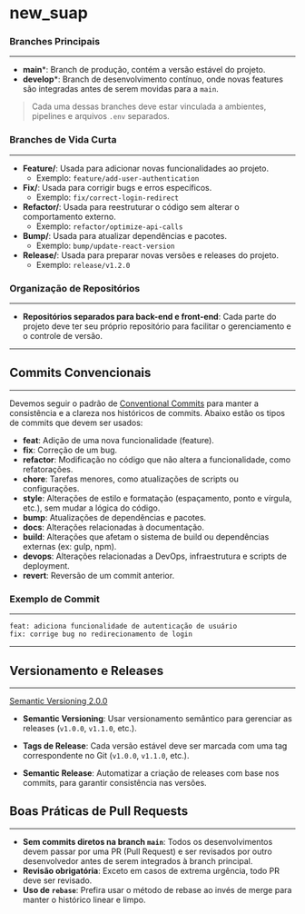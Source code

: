# new_suap
### Branches Principais
_____

- **main***: Branch de produção, contém a versão estável do projeto.
- **develop***: Branch de desenvolvimento contínuo, onde novas features são integradas antes de serem movidas para a `main`.

> Cada uma dessas branches deve estar vinculada a ambientes, pipelines e arquivos `.env` separados.

### Branches de Vida Curta
_____

- **Feature/**: Usada para adicionar novas funcionalidades ao projeto.
  - Exemplo: `feature/add-user-authentication`
- **Fix/**: Usada para corrigir bugs e erros específicos.
  - Exemplo: `fix/correct-login-redirect`
- **Refactor/**: Usada para reestruturar o código sem alterar o comportamento externo.
  - Exemplo: `refactor/optimize-api-calls`
- **Bump/**: Usada para atualizar dependências e pacotes.
  - Exemplo: `bump/update-react-version`
- **Release/**: Usada para preparar novas versões e releases do projeto.
  - Exemplo: `release/v1.2.0`

### Organização de Repositórios
_____

- **Repositórios separados para back-end e front-end**: Cada parte do projeto deve ter seu próprio repositório para facilitar o gerenciamento e o controle de versão.

---

## Commits Convencionais
_____

Devemos seguir o padrão de [Conventional Commits](https://www.conventionalcommits.org/) para manter a consistência e a clareza nos históricos de commits. Abaixo estão os tipos de commits que devem ser usados:

- **feat**: Adição de uma nova funcionalidade (feature).
- **fix**: Correção de um bug.
- **refactor**: Modificação no código que não altera a funcionalidade, como refatorações.
- **chore**: Tarefas menores, como atualizações de scripts ou configurações.
- **style**: Alterações de estilo e formatação (espaçamento, ponto e vírgula, etc.), sem mudar a lógica do código.
- **bump**: Atualizações de dependências e pacotes.
- **docs**: Alterações relacionadas à documentação.
- **build**: Alterações que afetam o sistema de build ou dependências externas (ex: gulp, npm).
- **devops**: Alterações relacionadas a DevOps, infraestrutura e scripts de deployment.
- **revert**: Reversão de um commit anterior.

### Exemplo de Commit
_____

```
feat: adiciona funcionalidade de autenticação de usuário
fix: corrige bug no redirecionamento de login
```

---

## Versionamento e Releases
_____
[Semantic Versioning 2.0.0](https://semver.org/)

- **Semantic Versioning**: Usar versionamento semântico para gerenciar as releases (`v1.0.0`, `v1.1.0`, etc.).

- **Tags de Release**: Cada versão estável deve ser marcada com uma tag correspondente no Git (`v1.0.0`, `v1.1.0`, etc.).

- **Semantic Release**: Automatizar a criação de releases com base nos commits, para garantir consistência nas versões.


## Boas Práticas de Pull Requests
_____

- **Sem commits diretos na branch `main`**: Todos os desenvolvimentos devem passar por uma PR (Pull Request) e ser revisados por outro desenvolvedor antes de serem integrados à branch principal.
- **Revisão obrigatória**: Exceto em casos de extrema urgência, todo PR deve ser revisado.
- **Uso de `rebase`**: Prefira usar o método de rebase ao invés de merge para manter o histórico linear e limpo.
